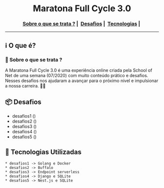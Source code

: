 <h1 align="center">
    Maratona Full Cycle 3.0
</h1>

<h3 align="center">
  <a href="#information_source-sobre-o-que-se-trata">Sobre o que se trata ?</a>&nbsp;|&nbsp;
  <a href="#package-desafios">Desafios</a>&nbsp;|&nbsp;
  <a href="#rocket-tecnologias-utilizadas">Tecnologias</a>&nbsp;|&nbsp;
</h3>

_________

## :information_source: O que é?
### 🤔 Sobre o que se trata ? 
A Maratona Full Cycle 3.0 é uma experiência online criada pela School of Net de uma semana (07/2020) com muito conteúdo prático e desafios. Nesses desafios nos ajudaram a avançar para o próximo nível e impulsionar a nossa carreira. 🤩🤩

## :package: Desafios

- desafios1 ()
- desafios2 ()
- desafios3 ()
- desafios4 ()
- desafios5 ()

## :rocket: Tecnologias Utilizadas 

```frond-end
* desafios1 -> Golang e Docker
* desafios2 -> Buffalo
* desafios3 -> Endpoint serverless
* desafios4 -> Django e SQLite
* desafios5 -> Nest.js e SQLite
```
